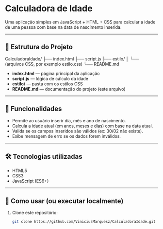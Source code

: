 # Calculadora de Idade

Uma aplicação simples em JavaScript + HTML + CSS para calcular a idade de uma pessoa com base na data de nascimento inserida.

---

## 📂 Estrutura do Projeto

CalculadoraIdade/
├── index.html
├── script.js
├── estilo/
│ └── (arquivos CSS, por exemplo estilo.css)
└── README.md


- **index.html** — página principal da aplicação
- **script.js** — lógica de cálculo da idade
- **estilo/** — pasta com os estilos CSS
- **README.md** — documentação do projeto (este arquivo)

---

## 🧮 Funcionalidades

- Permite ao usuário inserir dia, mês e ano de nascimento.
- Calcula a idade atual (em anos, meses e dias) com base na data atual.
- Valida se os campos inseridos são válidos (ex: 30/02 não existe).
- Exibe mensagem de erro se os dados forem inválidos.

---

## 🛠️ Tecnologias utilizadas

- HTML5
- CSS3
- JavaScript (ES6+)

---

## 🚀 Como usar (ou executar localmente)

1. Clone este repositório:
   ```sh
   git clone https://github.com/ViniciusMarquesz/CalculadoraIdade.git
